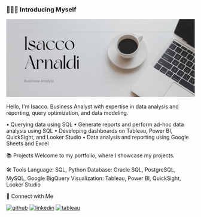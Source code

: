 ### 🙋🏻‍♀️ Introducing Myself
![](https://github.com/isaccoarnaldi/isaccoarnaldi/blob/main/Github.png)

Hello, I'm Isacco. Business Analyst with expertise in data analysis and reporting, query optimization, and data modeling.

• Querying data using SQL
• Generate reports and perform ad-hoc data analysis using SQL
• Developing dashboards on Tableau, Power BI, QuickSight, and Looker Studio
• Data analysis and reporting using Google Sheets and Excel

📚 Projects
Welcome to my portfolio, where I showcase my projects.

🛠️ Tools
Language: SQL, Python
Database: Oracle SQL, PostgreSQL, MySQL, Google BigQuery
Visualization: Tableau, Power BI, QuickSight, Looker Studio

👋 Connect with Me

[<img src='https://cdn.jsdelivr.net/npm/simple-icons@3.0.1/icons/github.svg' alt='github' height='40'>](https://github.com/isaccoarnaldi)  [<img src='https://cdn.jsdelivr.net/npm/simple-icons@3.0.1/icons/linkedin.svg' alt='linkedin' height='40'>](https://www.linkedin.com/in/https://www.linkedin.com/in/isaccoarnaldi/)  [<img src='https://cdn.jsdelivr.net/npm/simple-icons@3.0.1/icons/tableau.svg' alt='tableau' height='40'>](https://public.tableau.com/app/profile/isacco.arnaldi/vizzes)  


